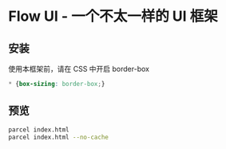 # Flow UI - 一个不太一样的 UI 框架

## 安装

使用本框架前，请在 CSS 中开启 border-box

```css
* {box-sizing: border-box;}
```

## 预览

```bash
parcel index.html
parcel index.html --no-cache
```